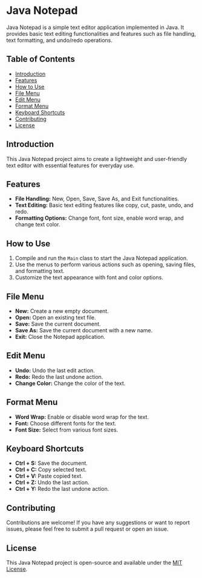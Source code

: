 # Java Notepad

Java Notepad is a simple text editor application implemented in Java. It provides basic text editing functionalities and features such as file handling, text formatting, and undo/redo operations.

## Table of Contents

- [Introduction](#introduction)
- [Features](#features)
- [How to Use](#how-to-use)
- [File Menu](#file-menu)
- [Edit Menu](#edit-menu)
- [Format Menu](#format-menu)
- [Keyboard Shortcuts](#keyboard-shortcuts)
- [Contributing](#contributing)
- [License](#license)

## Introduction

This Java Notepad project aims to create a lightweight and user-friendly text editor with essential features for everyday use.

## Features

- **File Handling:** New, Open, Save, Save As, and Exit functionalities.
- **Text Editing:** Basic text editing features like copy, cut, paste, undo, and redo.
- **Formatting Options:** Change font, font size, enable word wrap, and change text color.

## How to Use

1. Compile and run the `Main` class to start the Java Notepad application.
2. Use the menus to perform various actions such as opening, saving files, and formatting text.
3. Customize the text appearance with font and color options.

## File Menu

- **New:** Create a new empty document.
- **Open:** Open an existing text file.
- **Save:** Save the current document.
- **Save As:** Save the current document with a new name.
- **Exit:** Close the Notepad application.

## Edit Menu

- **Undo:** Undo the last edit action.
- **Redo:** Redo the last undone action.
- **Change Color:** Change the color of the text.

## Format Menu

- **Word Wrap:** Enable or disable word wrap for the text.
- **Font:** Choose different fonts for the text.
- **Font Size:** Select from various font sizes.

## Keyboard Shortcuts

- **Ctrl + S:** Save the document.
- **Ctrl + C:** Copy selected text.
- **Ctrl + V:** Paste copied text.
- **Ctrl + Z:** Undo the last action.
- **Ctrl + Y:** Redo the last undone action.

## Contributing

Contributions are welcome! If you have any suggestions or want to report issues, please feel free to submit a pull request or open an issue.

## License

This Java Notepad project is open-source and available under the [MIT License](LICENSE).
